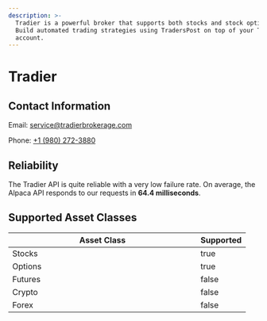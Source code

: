 ```yaml
---
description: >-
  Tradier is a powerful broker that supports both stocks and stock options.
  Build automated trading strategies using TradersPost on top of your Tradier
  account.
---
```


# Tradier

## Contact Information

Email: [service@tradierbrokerage.com](mailto:service@tradierbrokerage.com)

Phone: [+1 (980) 272-3880](tel:19802723880)

## Reliability

The Tradier API is quite reliable with a very low failure rate. On average, the Alpaca API responds to our requests in **64.4 milliseconds**.

## Supported Asset Classes

<table><thead><tr><th width="363">Asset Class</th><th data-type="checkbox">Supported</th></tr></thead><tbody><tr><td>Stocks</td><td>true</td></tr><tr><td>Options</td><td>true</td></tr><tr><td>Futures</td><td>false</td></tr><tr><td>Crypto</td><td>false</td></tr><tr><td>Forex</td><td>false</td></tr></tbody></table>
